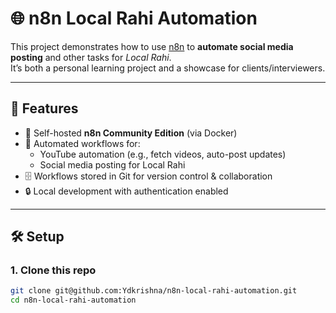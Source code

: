 # 🌐 n8n Local Rahi Automation

This project demonstrates how to use [n8n](https://n8n.io/) to **automate social media posting** and other tasks for *Local Rahi*.  
It’s both a personal learning project and a showcase for clients/interviewers.

---

## 📌 Features
- 🚀 Self-hosted **n8n Community Edition** (via Docker)
- 🤖 Automated workflows for:
  - YouTube automation (e.g., fetch videos, auto-post updates)
  - Social media posting for Local Rahi
- 🗄️ Workflows stored in Git for version control & collaboration
- 🔒 Local development with authentication enabled

---

## 🛠️ Setup

### 1. Clone this repo
```bash
git clone git@github.com:Ydkrishna/n8n-local-rahi-automation.git
cd n8n-local-rahi-automation
